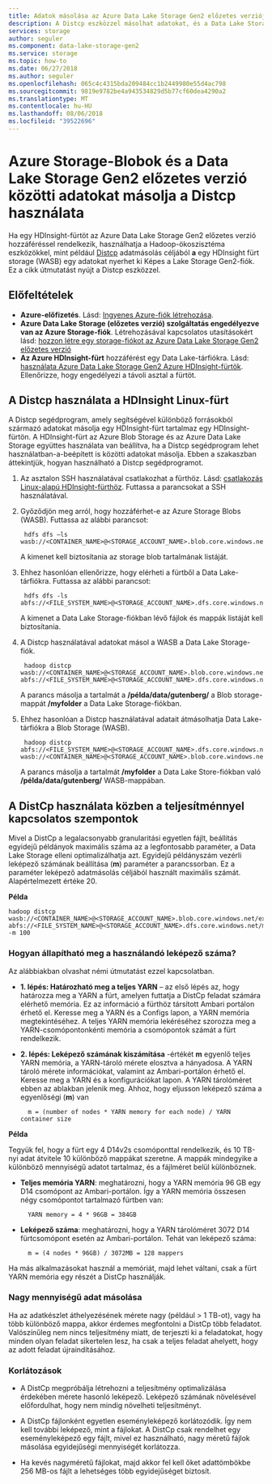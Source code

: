 ```yaml
---
title: Adatok másolása az Azure Data Lake Storage Gen2 előzetes verziója a Distcp használata |} A Microsoft Docs
description: A Distcp eszközzel másolhat adatokat, és a Data Lake Storage Gen2 előzetes verzió
services: storage
author: seguler
ms.component: data-lake-storage-gen2
ms.service: storage
ms.topic: how-to
ms.date: 06/27/2018
ms.author: seguler
ms.openlocfilehash: 065c4c4315bda209484cc1b2449980e55d4ac798
ms.sourcegitcommit: 9819e9782be4a943534829d5b77cf60dea4290a2
ms.translationtype: MT
ms.contentlocale: hu-HU
ms.lasthandoff: 08/06/2018
ms.locfileid: "39522696"
---
```

# <a name="use-distcp-to-copy-data-between-azure-storage-blobs-and-data-lake-storage-gen2-preview"></a>Azure Storage-Blobok és a Data Lake Storage Gen2 előzetes verzió közötti adatokat másolja a Distcp használata

Ha egy HDInsight-fürtöt az Azure Data Lake Storage Gen2 előzetes verzió hozzáféréssel rendelkezik, használhatja a Hadoop-ökoszisztéma eszközökkel, mint például [Distcp](https://hadoop.apache.org/docs/stable/hadoop-distcp/DistCp.html) adatmásolás céljából **a** egy HDInsight fürt storage (WASB) egy adatokat nyerhet ki Képes a Lake Storage Gen2-fiók. Ez a cikk útmutatást nyújt a Distcp eszközzel.

## <a name="prerequisites"></a>Előfeltételek

* **Azure-előfizetés**. Lásd: [Ingyenes Azure-fiók létrehozása](https://azure.microsoft.com/pricing/free-trial/).
* **Azure Data Lake Storage (előzetes verzió) szolgáltatás engedélyezve van az Azure Storage-fiók**. Létrehozásával kapcsolatos utasításokért lásd: [hozzon létre egy storage-fiókot az Azure Data Lake Storage Gen2 előzetes verzió](quickstart-create-account.md)
* **Az Azure HDInsight-fürt** hozzáférést egy Data Lake-tárfiókra. Lásd: [használata Azure Data Lake Storage Gen2 Azure HDInsight-fürtök](use-hdi-cluster.md). Ellenőrizze, hogy engedélyezi a távoli asztal a fürtöt.

## <a name="use-distcp-from-an-hdinsight-linux-cluster"></a>A Distcp használata a HDInsight Linux-fürt

A Distcp segédprogram, amely segítségével különböző forrásokból származó adatokat másolja egy HDInsight-fürt tartalmaz egy HDInsight-fürtön. A HDInsight-fürt az Azure Blob Storage és az Azure Data Lake Storage együttes használata van beállítva, ha a Distcp segédprogram lehet használatban-a-beépített is közötti adatokat másolja. Ebben a szakaszban áttekintjük, hogyan használható a Distcp segédprogramot.

1. Az asztalon SSH használatával csatlakozhat a fürthöz. Lásd: [csatlakozás Linux-alapú HDInsight-fürthöz](../../hdinsight/hdinsight-hadoop-linux-use-ssh-unix.md). Futtassa a parancsokat a SSH használatával.

2. Győződjön meg arról, hogy hozzáférhet-e az Azure Storage Blobs (WASB). Futtassa az alábbi parancsot:

        hdfs dfs –ls wasb://<CONTAINER_NAME>@<STORAGE_ACCOUNT_NAME>.blob.core.windows.net/

    A kimenet kell biztosítania az storage blob tartalmának listáját.

3. Ehhez hasonlóan ellenőrizze, hogy elérheti a fürtből a Data Lake-tárfiókra. Futtassa az alábbi parancsot:

        hdfs dfs -ls abfs://<FILE_SYSTEM_NAME>@<STORAGE_ACCOUNT_NAME>.dfs.core.windows.net/

    A kimenet a Data Lake Storage-fiókban lévő fájlok és mappák listáját kell biztosítania.

4. A Distcp használatával adatokat másol a WASB a Data Lake Storage-fiók.

        hadoop distcp wasb://<CONTAINER_NAME>@<STORAGE_ACCOUNT_NAME>.blob.core.windows.net/example/data/gutenberg abfs://<FILE_SYSTEM_NAME>@<STORAGE_ACCOUNT_NAME>.dfs.core.windows.net/myfolder

    A parancs másolja a tartalmát a **/példa/data/gutenberg/** a Blob storage-mappát **/myfolder** a Data Lake Storage-fiókban.

5. Ehhez hasonlóan a Distcp használatával adatait átmásolhatja Data Lake-tárfiókra a Blob Storage (WASB).

        hadoop distcp abfs://<FILE_SYSTEM_NAME>@<STORAGE_ACCOUNT_NAME>.dfs.core.windows.net/myfolder wasb://<CONTAINER_NAME>@<STORAGE_ACCOUNT_NAME>.blob.core.windows.net/example/data/gutenberg

    A parancs másolja a tartalmát **/myfolder** a Data Lake Store-fiókban való **/példa/data/gutenberg/** WASB-mappában.

## <a name="performance-considerations-while-using-distcp"></a>A DistCp használata közben a teljesítménnyel kapcsolatos szempontok

Mivel a DistCp a legalacsonyabb granularitási egyetlen fájlt, beállítás egyidejű példányok maximális száma az a legfontosabb paraméter, a Data Lake Storage elleni optimalizálhatja azt. Egyidejű példányszám vezérli leképező számának beállítása (**m**) paraméter a parancssorban. Ez a paraméter leképező adatmásolás céljából használt maximális számát. Alapértelmezett értéke 20.

**Példa**

    hadoop distcp wasb://<CONTAINER_NAME>@<STORAGE_ACCOUNT_NAME>.blob.core.windows.net/example/data/gutenberg abfs://<FILE_SYSTEM_NAME>@<STORAGE_ACCOUNT_NAME>.dfs.core.windows.net/myfolder -m 100

### <a name="how-do-i-determine-the-number-of-mappers-to-use"></a>Hogyan állapítható meg a használandó leképező száma?

Az alábbiakban olvashat némi útmutatást ezzel kapcsolatban.

* **1. lépés: Határozható meg a teljes YARN** – az első lépés az, hogy határozza meg a YARN a fürt, amelyen futtatja a DistCp feladat számára elérhető memória. Ez az információ a fürthöz társított Ambari portálon érhető el. Keresse meg a YARN és a Configs lapon, a YARN memória megtekintéséhez. A teljes YARN memória lekéréséhez szorozza meg a YARN-csomópontonkénti memória a csomópontok számát a fürt rendelkezik.

* **2. lépés: Leképező számának kiszámítása** -értékét **m** egyenlő teljes YARN memória, a YARN-tároló mérete elosztva a hányadosa. A YARN tároló mérete információkat, valamint az Ambari-portálon érhető el. Keresse meg a YARN és a konfigurációkat lapon. A YARN tárolóméret ebben az ablakban jelenik meg. Ahhoz, hogy eljusson leképező száma a egyenlőségi (**m**) van

        m = (number of nodes * YARN memory for each node) / YARN container size

**Példa**

Tegyük fel, hogy a fürt egy 4 D14v2s csomóponttal rendelkezik, és 10 TB-nyi adat átvitele 10 különböző mappákat szeretne. A mappák mindegyike a különböző mennyiségű adatot tartalmaz, és a fájlméret belül különböznek.

* **Teljes memória YARN**: meghatározni, hogy a YARN memória 96 GB egy D14 csomópont az Ambari-portálon. Így a YARN memória összesen négy csomópontot tartalmazó fürtben van: 

        YARN memory = 4 * 96GB = 384GB

* **Leképező száma**: meghatározni, hogy a YARN tárolóméret 3072 D14 fürtcsomópont esetén az Ambari-portálon. Tehát van leképező száma:

        m = (4 nodes * 96GB) / 3072MB = 128 mappers

Ha más alkalmazásokat használ a memóriát, majd lehet váltani, csak a fürt YARN memória egy részét a DistCp használják.

### <a name="copying-large-datasets"></a>Nagy mennyiségű adat másolása

Ha az adatkészlet áthelyezésének mérete nagy (például > 1 TB-ot), vagy ha több különböző mappa, akkor érdemes megfontolni a DistCp több feladatot. Valószínűleg nem nincs teljesítmény miatt, de terjeszti ki a feladatokat, hogy minden olyan feladat sikertelen lesz, ha csak a teljes feladat ahelyett, hogy az adott feladat újraindításához.

### <a name="limitations"></a>Korlátozások

* A DistCp megpróbálja létrehozni a teljesítmény optimalizálása érdekében mérete hasonló leképező. Leképező számának növelésével előfordulhat, hogy nem mindig növelheti teljesítményt.

* A DistCp fájlonként egyetlen eseményleképező korlátozódik. Így nem kell további leképező, mint a fájlokat. A DistCp csak rendelhet egy eseményleképező egy fájlt, mivel ez használható, nagy méretű fájlok másolása egyidejűségi mennyiségét korlátozza.

* Ha kevés nagyméretű fájlokat, majd akkor fel kell őket adattömbökbe 256 MB-os fájlt a lehetséges több egyidejűséget biztosít. 
